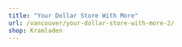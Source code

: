 ```yaml
---
title: "Your Dollar Store With More"
url: /vancouver/your-dollar-store-with-more-2/
shop: Kramladen
---
```

